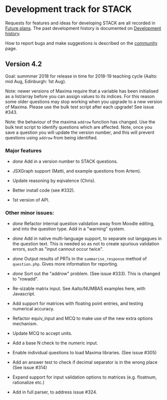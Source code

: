 # Development track for STACK

Requests for features and ideas for developing STACK are all recorded in [Future plans](Future_plans.md). The
past development history is documented on [Development history](Development_history.md).

How to report bugs and make suggestions is described on the [community](../About/Community.md) page.

## Version 4.2

Goal: summmer 2018 for release in time for 2018-19 teaching cycle (Aalto: mid Aug, Edinburgh: 1st Aug).

Note: newer versions of Maxima require that a variable has been initialised as a list/array before you can assign values to its indices.  For this reason some older questions may stop working when you upgrade to a new version of Maxima.  Please use the bulk test script after each upgrade!  See issue #343.

Note: the behaviour of the maxima `addrow` function has changed.  Use the bulk test script to identify questions which are affected. Note, once you save a question you will update the version number, and this will prevent questions using `addrow` from being identified.

### Major features

* _done_ Add in a version number to STACK questions.

* JSXGraph support (Matti, and example questions from Artem).
* Update reasoning by eqivalence (Chris).
* Better install code (see #332).
* 1st version of API.

### Other minor issues:

* _done_ Refactor internal question validation away from Moodle editing, and into the question type.  Add in a "warning" system.
* _done_ Add in native multi-language support, to separate out langagues in the question text.  This is needed so as not to create spurious validation errors, such as "input cannout occur twice".
* _done_ Output results of PRTs in the `summarise_response` method of `question.php`.  Gives more information for reporting.
* _done_ Sort out the "addrow" problem. (See issue #333).  This is changed to "rowadd".

* Re-sizable matrix input.  See Aalto/NUMBAS examples here, with Javascript.
* Add support for matrices with floating point entries, and testing numerical accuracy.
* Refactor equiv_input and MCQ to make use of the new extra options mechanism.
* Update MCQ to accept units.
* Add a base N check to the numeric input.
* Enable individual questions to load Maxima libraries.  (See issue #305)
* Add an answer test to check if decimal separator is in the wrong place (See issue #314)
* Expand support for input validation options to matrices (e.g. floatnum, rationalize etc.)
* Add in full parser, to address issue #324.
